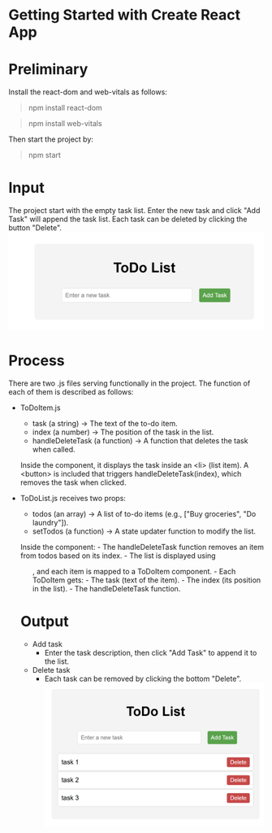 # Getting Started with Create React App

# Preliminary
Install the react-dom and web-vitals as follows:

>npm install react-dom

>npm install web-vitals

Then start the project by:

>npm start

# Input
The project start with the empty task list. Enter the new task and click "Add Task" will append the task list. Each task can be deleted by clicking the button "Delete".
![App Screenshot](./main.PNG)

# Process
There are two .js files serving functionally in the project. The function of each of them is described as follows:
- ToDoItem.js
    - task (a string) → The text of the to-do item.
    - index (a number) → The position of the task in the list.
    - handleDeleteTask (a function) → A function that deletes the task when called.
    
    Inside the component, it displays the task inside an &lt;li&gt; (list item). A &lt;button&gt; is included that triggers handleDeleteTask(index), which removes the task when clicked.

- ToDoList.js receives two props:
    - todos (an array) → A list of to-do items (e.g., ["Buy groceries", "Do laundry"]).
    - setTodos (a function) → A state updater function to modify the list.
    
    Inside the component:
        - The handleDeleteTask function removes an item from todos based on its index.
        - The list is displayed using <ul>, and each item is mapped to a ToDoItem component.
        - Each ToDoItem gets:
            - The task (text of the item).
            - The index (its position in the list).
            - The handleDeleteTask function.

# Output
- Add task
    - Enter the task description, then click "Add Task" to append it to the list. 
- Delete task
    - Each task can be removed by clicking the bottom "Delete".
![App Screenshot](./tasks.PNG) 
